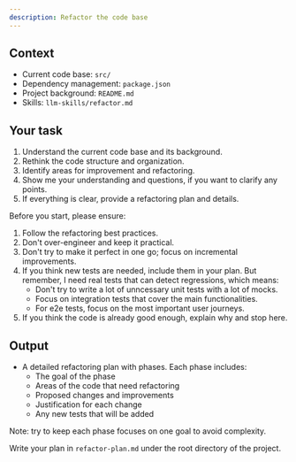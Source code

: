 ```yaml
---
description: Refactor the code base
---
```


## Context

- Current code base: `src/`
- Dependency management: `package.json`
- Project background: `README.md`
- Skills: `llm-skills/refactor.md`

## Your task

1. Understand the current code base and its background.
2. Rethink the code structure and organization.
3. Identify areas for improvement and refactoring.
4. Show me your understanding and questions, if you want to clarify any points.
5. If everything is clear, provide a refactoring plan and details.

Before you start, please ensure:

1. Follow the refactoring best practices.
2. Don't over-engineer and keep it practical.
3. Don't try to make it perfect in one go; focus on incremental improvements.
4. If you think new tests are needed, include them in your plan. But remember, I need real tests that can detect regressions, which means:
   - Don't try to write a lot of unncessary unit tests with a lot of mocks.
   - Focus on integration tests that cover the main functionalities.
   - For e2e tests, focus on the most important user journeys.
5. If you think the code is already good enough, explain why and stop here.

## Output

- A detailed refactoring plan with phases. Each phase includes:
  - The goal of the phase
  - Areas of the code that need refactoring
  - Proposed changes and improvements
  - Justification for each change
  - Any new tests that will be added

Note: try to keep each phase focuses on one goal to avoid complexity.

Write your plan in `refactor-plan.md` under the root directory of the project.
